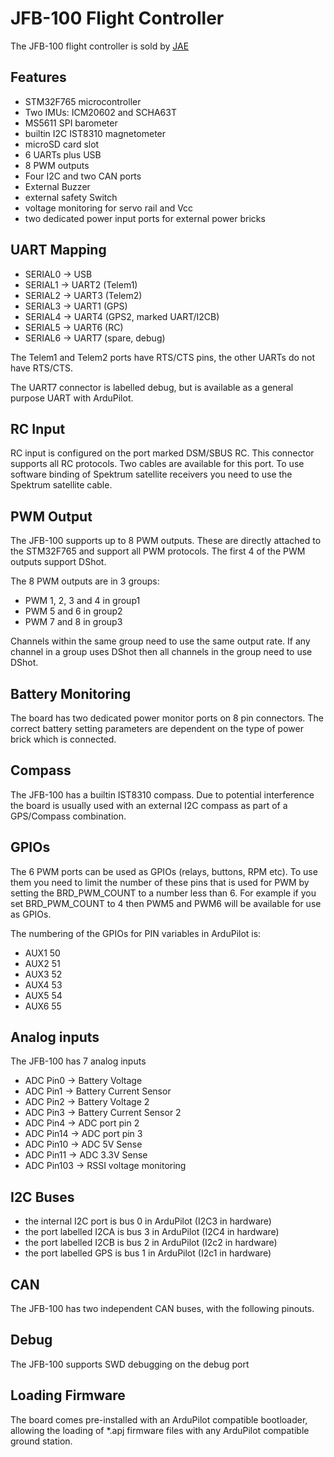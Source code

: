 # JFB-100 Flight Controller

The JFB-100 flight controller is sold by [JAE](https://www.jae.com/files/user/motion-sense-control/catalog/jfb-100-ja.pdf)

## Features

 - STM32F765 microcontroller
 - Two IMUs: ICM20602 and SCHA63T
 - MS5611 SPI barometer
 - builtin I2C IST8310 magnetometer
 - microSD card slot
 - 6 UARTs plus USB
 - 8 PWM outputs
 - Four I2C and two CAN ports
 - External Buzzer
 - external safety Switch
 - voltage monitoring for servo rail and Vcc
 - two dedicated power input ports for external power bricks

## UART Mapping

 - SERIAL0 -> USB
 - SERIAL1 -> UART2 (Telem1)
 - SERIAL2 -> UART3 (Telem2)
 - SERIAL3 -> UART1 (GPS)
 - SERIAL4 -> UART4 (GPS2, marked UART/I2CB)
 - SERIAL5 -> UART6 (RC)
 - SERIAL6 -> UART7 (spare, debug)

The Telem1 and Telem2 ports have RTS/CTS pins, the other UARTs do not
have RTS/CTS.

The UART7 connector is labelled debug, but is available as a general
purpose UART with ArduPilot.

## RC Input
 
RC input is configured on the port marked DSM/SBUS RC. This connector
supports all RC protocols. Two cables are available for this port. To
use software binding of Spektrum satellite receivers you need to use
the Spektrum satellite cable.

## PWM Output

The JFB-100 supports up to 8 PWM outputs. 
These are directly attached to the STM32F765 and support all
PWM protocols. The first 4 of the PWM outputs support DShot.

The 8 PWM outputs are in 3 groups:

 - PWM 1, 2, 3 and 4 in group1
 - PWM 5 and 6 in group2
 - PWM 7 and 8 in group3

Channels within the same group need to use the same output rate. If
any channel in a group uses DShot then all channels in the group need
to use DShot.

## Battery Monitoring

The board has two dedicated power monitor ports on 8 pin
connectors. The correct battery setting parameters are dependent on
the type of power brick which is connected.

## Compass

The JFB-100 has a builtin IST8310 compass. Due to potential
interference the board is usually used with an external I2C compass as
part of a GPS/Compass combination.

## GPIOs

The 6 PWM ports can be used as GPIOs (relays, buttons, RPM etc). To
use them you need to limit the number of these pins that is used for
PWM by setting the BRD_PWM_COUNT to a number less than 6. For example
if you set BRD_PWM_COUNT to 4 then PWM5 and PWM6 will be available for
use as GPIOs.

The numbering of the GPIOs for PIN variables in ArduPilot is:

 - AUX1 50
 - AUX2 51
 - AUX3 52
 - AUX4 53
 - AUX5 54
 - AUX6 55

## Analog inputs

The JFB-100 has 7 analog inputs

 - ADC Pin0 -> Battery Voltage
 - ADC Pin1 -> Battery Current Sensor
 - ADC Pin2 -> Battery Voltage 2
 - ADC Pin3 -> Battery Current Sensor 2
 - ADC Pin4 -> ADC port pin 2
 - ADC Pin14 -> ADC port pin 3
 - ADC Pin10 -> ADC 5V Sense
 - ADC Pin11 -> ADC 3.3V Sense
 - ADC Pin103 -> RSSI voltage monitoring

## I2C Buses

 - the internal I2C port is bus 0 in ArduPilot (I2C3 in hardware)
 - the port labelled I2CA is bus 3 in ArduPilot (I2C4 in hardware)
 - the port labelled I2CB is bus 2 in ArduPilot (I2c2 in hardware)
 - the port labelled GPS is bus 1 in ArduPilot (I2c1 in hardware)


## CAN

The JFB-100 has two independent CAN buses, with the following pinouts.

## Debug

The JFB-100 supports SWD debugging on the debug port


## Loading Firmware

The board comes pre-installed with an ArduPilot compatible bootloader,
allowing the loading of *.apj firmware files with any ArduPilot
compatible ground station.
